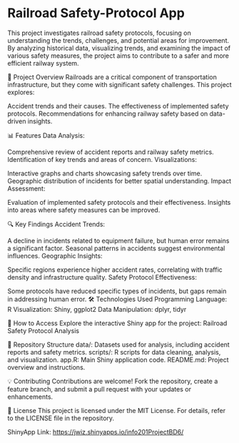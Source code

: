 # Railroad Safety-Protocol App
This project investigates railroad safety protocols, focusing on understanding the trends, challenges, and potential areas for improvement. By analyzing historical data, visualizing trends, and examining the impact of various safety measures, the project aims to contribute to a safer and more efficient railway system.

🚦 Project Overview
Railroads are a critical component of transportation infrastructure, but they come with significant safety challenges. This project explores:

Accident trends and their causes.
The effectiveness of implemented safety protocols.
Recommendations for enhancing railway safety based on data-driven insights.

📊 Features
Data Analysis:

Comprehensive review of accident reports and railway safety metrics.
Identification of key trends and areas of concern.
Visualizations:

Interactive graphs and charts showcasing safety trends over time.
Geographic distribution of incidents for better spatial understanding.
Impact Assessment:

Evaluation of implemented safety protocols and their effectiveness.
Insights into areas where safety measures can be improved.

🔍 Key Findings
Accident Trends:

A decline in incidents related to equipment failure, but human error remains a significant factor.
Seasonal patterns in accidents suggest environmental influences.
Geographic Insights:

Specific regions experience higher accident rates, correlating with traffic density and infrastructure quality.
Safety Protocol Effectiveness:

Some protocols have reduced specific types of incidents, but gaps remain in addressing human error.
🛠 Technologies Used
Programming Language: R
Visualization: Shiny, ggplot2
Data Manipulation: dplyr, tidyr

🚀 How to Access
Explore the interactive Shiny app for the project: Railroad Safety Protocol Analysis

📁 Repository Structure
data/: Datasets used for analysis, including accident reports and safety metrics.
scripts/: R scripts for data cleaning, analysis, and visualization.
app.R: Main Shiny application code.
README.md: Project overview and instructions.

💡 Contributing
Contributions are welcome! Fork the repository, create a feature branch, and submit a pull request with your updates or enhancements.

📜 License
This project is licensed under the MIT License. For details, refer to the LICENSE file in the repository.

ShinyApp Link: https://jwiz.shinyapps.io/info201ProjectBD6/
